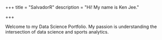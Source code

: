 +++
title = "SalvadorR"
description = "Hi! My name is Ken Jee."

+++

Welcome to my Data Science Portfolio. My passion is understanding the intersection of data science and sports analytics.
